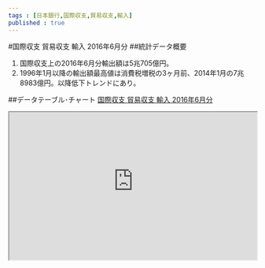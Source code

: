 ```yaml
--- 
tags : [日本銀行,国際収支,貿易収支,輸入] 
published : true
---
```

#国際収支 貿易収支 輸入 2016年6月分
##統計データ概要
1. 国際収支上の2016年6月分輸出額は5兆705億円。
1. 1996年1月以降の輸出額最高値は消費税増税の3ヶ月前、2014年1月の7兆8983億円。以降低下トレンドにあり。
    
##データテーブル･チャート
[国際収支 貿易収支 輸入 2016年6月分](
http://knowledgevault.saecanet.com/charts/am-consulting.co.jp-2016-08-08-18-19-42.html
)


<iframe src="
http://knowledgevault.saecanet.com/charts/am-consulting.co.jp-2016-08-08-18-19-42.html
"
 width="100%" height="300px"></iframe>